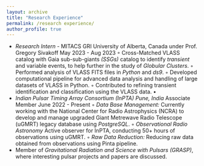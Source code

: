 ```yaml
---
layout: archive
title: "Research Experience"
permalink: /research experience/
author_profile: true
---
```

* *Research Intern* - MITACS GRI University of Alberta, Canada
under Prof. Gregory Sivakoff May 2023 - Aug 2023
◦ Cross-Matched VLASS catalog with Gaia sub-sub-giants *(SSGs)* catalog to identify *transient* and variable events, to help
further in the study of *Globular Clusters*.
◦ Performed analysis of VLASS FITS files in *Python* and *ds9*.
◦ Developed computational pipeline for advanced data analysis and handling of large datasets of VLASS in Python.
◦ Contributed to refining transient identification and classification using the VLASS data.
•
* *Indian Pulsar Timing Array Consortium (InPTA) Pune, India*
Associate Member June 2022 - Present
◦ *Data Base Management:* Currently working with the National Center for Radio Astrophysics (NCRA) to develop and
manage upgraded Giant Metrewave Radio Telescope (uGMRT) legacy database using *PostgreSQL*.
◦ *Observational Radio Astronomy* Active observer for InPTA, conducting 50+ hours of observations using uGMRT.
◦ *Raw Data Reduction:* Reducing raw data obtained from observations using Pinta pipeline.
* Member of *Gravitational Radiation and Science with Pulsars (GRASP)*, where interesting pulsar projects and papers are
discussed.
